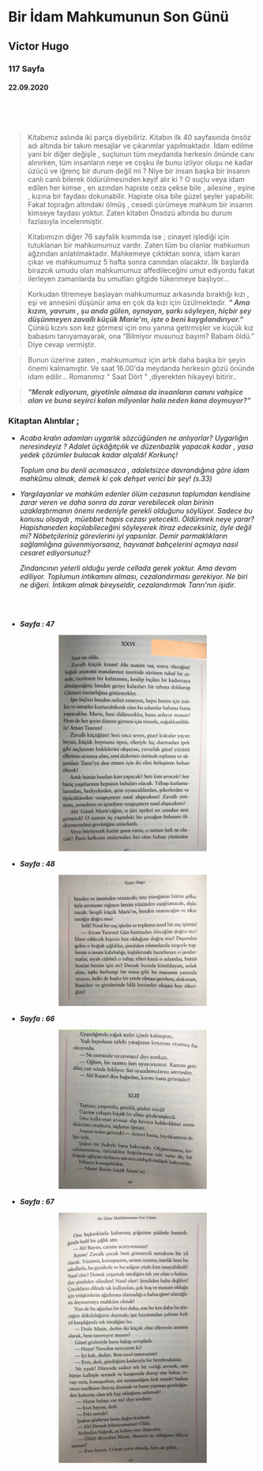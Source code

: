# Bir İdam Mahkumunun Son Günü 
## Victor Hugo
### 117 Sayfa
#### 22.09.2020

<br> <br> <br>

> Kitabımız aslında iki parça diyebiliriz. Kitabın ilk 40 sayfasında önsöz adı altında bir takım mesajlar ve çıkarımlar yapılmaktadır. İdam edilme yani bir diğer değişle , suçlunun tüm meydanda herkesin önünde canı alınırken, tüm insanların neşe ve coşku ile bunu izliyor oluşu ne kadar üzücü ve iğrenç bir durum değil mi ? Niye bir insan başka bir insanın canlı canlı bilerek öldürülmesinden keyif alır ki ? O suçlu veya idam edilen her kimse , en azından hapiste ceza çekse bile , ailesine , eşine , kızına bir faydası 
dokunabilir. Hapiste olsa bile güzel şeyler yapabilir. Fakat toprağın altındaki ölmüş , cesedi çürümeye mahkum bir insanın kimseye faydası yoktur. Zaten kitabın Önsözü altında bu durum fazlasıyla incelenmiştir.

> Kitabımızın diğer 76 sayfalık kısmında ise ; cinayet işlediği için tutuklanan bir mahkumumuz vardır. Zaten tüm bu olanlar mahkumun ağzından anlatılmaktadır. Mahkemeye çıktıktan sonra, idam kararı çıkar ve mahkumumuz 5 hafta sonra canından olacaktır. İlk başlarda birazcık umudu olan mahkumumuz affedileceğini umut ediyordu fakat ilerleyen zamanlarda bu umutları gitgide tükenmeye başlıyor...

> Korkudan titremeye başlayan mahkumumuz arkasında bıraktığı kızı , eşi ve annesini düşünür ama en çok da kızı için üzülmektedir. ***" Ama kızım, yavrum , şu anda gülen, oynayan, şarkı söyleyen, hiçbir şey düşünmeyen zavallı küçük Marie'm, işte o beni kaygılandırıyor."*** Çünkü kızını son kez görmesi için  onu yanına getirmişler ve küçük kız babasını tanıyamayarak, ona  “Bilmiyor musunuz bayım? Babam öldü.” Diye cevap vermiştir.

>Bunun üzerine zaten , mahkumumuz için artık daha başka bir şeyin önemi kalmamıştır. Ve saat 16.00'da meydanda herkesin gözü
önünde idam edilir...
Romanımız " Saat Dört " ,diyerekten hikayeyi bitirir..

> ***"Merak ediyorum, giyotinle olmasa da insanların canını vahşice alan ve buna seyirci kalan milyonlar hala neden kana doymuyor?"***


### Kitaptan Alıntılar ;
- *Acaba kralın adamları uygarlık sözcüğünden ne anlıyorlar? Uygarlığın neresindeyiz ? Adalet üçkâğıtçılık ve düzenbazlık yapacak kadar , yasa yedek çözümler bulacak kadar alçaldı! Korkunç!*

    *Toplum ona bu denli acımasızca , adaletsizce davrandığına göre idam mahkûmu olmak, demek ki çok dehşet verici bir şey! (s.33)*

- *Yargılayanlar ve mahkûm edenler ölüm cezasının toplumdan kendisine zarar veren ve daha sonra da zarar verebilecek olan birinin uzaklaştırmanın önemi nedeniyle gerekli olduğunu söylüyor. Sadece bu konusu olsaydı , müebbet hapis cezası yetecekti. Öldürmek neye yarar? Hapishaneden kaçılabileceğini söyleyerek itiraz edeceksiniz, öyle değil mi? Nöbetçileriniz görevlerini iyi yapsınlar. Demir parmaklıkların sağlamlığına güvenmiyorsanız, hayvanat bahçelerini açmaya nasıl cesaret ediyorsunuz?*
  
    *Zindancının yeterli olduğu yerde cellada gerek yoktur. Ama devam ediliyor. Toplumun intikamını alması, cezalandırması gerekiyor. Ne biri ne diğeri. İntikam almak bireyseldir, cezalandırmak Tanrı'nın işidir.*

<br><br>


- ***Sayfa : 47***
<p align="center" >
    <img src="images/../../images/18_Bir_İdam_Mahkumunun_Son_Günü/1_IMG_1805.jpg" width="300">
</p>

- ***Sayfa : 48***
<p align="center" >
    <img src="images/../../images/18_Bir_İdam_Mahkumunun_Son_Günü/2_IMG_1809.jpg" width="300">
</p>

- ***Sayfa : 66***
<p align="center" >
    <img src="images/../../images/18_Bir_İdam_Mahkumunun_Son_Günü/3_IMG_1810.jpg" width="300">
</p>

- ***Sayfa : 67***
<p align="center" >
    <img src="images/../../images/18_Bir_İdam_Mahkumunun_Son_Günü/5_IMG_1812.jpg" width="300">
</p>